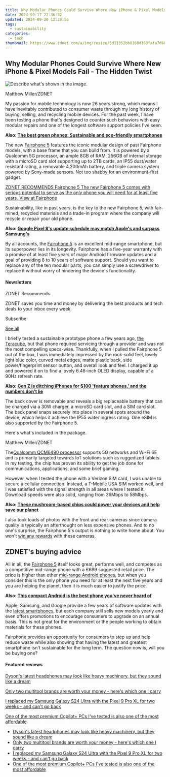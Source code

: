 ```yaml
---
title: Why Modular Phones Could Survive Where New iPhone & Pixel Models Fail - The Hidden Twist
date: 2024-09-17 22:36:32
updated: 2024-09-20 12:38:56
tags:
  - sustainability
categories:
  - tech
thumbnail: https://www.zdnet.com/a/img/resize/5d11352bb0168d163fafa7d606a0fe50804eb86a/2023/08/30/1bbe1fb3-da05-4b58-8f8a-0eaa8c4a9124/fairphone-5-2.jpg?width=278&height=156&fit=crop&auto=webp
---
```


## Why Modular Phones Could Survive Where New iPhone & Pixel Models Fail - The Hidden Twist

![Describe what's shown in the image.](https://www.zdnet.com/a/img/resize/ae086340466ae732707cd45f41a7e9e7b109141e/2023/08/30/1bbe1fb3-da05-4b58-8f8a-0eaa8c4a9124/fairphone-5-2.jpg?auto=webp&width=1280)

Matthew Miller/ZDNET

My passion for mobile technology is now 26 years strong, which means I have inevitably contributed to consumer waste through my long history of buying, selling, and recycling mobile devices. For the past week, I have been testing a phone that's designed to counter such behaviors with easy modular repairs and one of the longest software support policies I've seen.

**Also: [The best green phones: Sustainable and eco-friendly smartphones](https://www.zdnet.com/home-and-office/sustainability/best-green-phone/)**

The new [Fairphone 5](https://www.fairphone.com/en/) features the iconic modular design of past Fairphone models, with a base frame that you can build from. It is powered by a Qualcomm 5G processor, an ample 8GB of RAM, 256GB of internal storage with a microSD card slot supporting up to 2TB cards, an IP55 dust/water resistant rating, a removable 4,200mAh battery, and triple camera system powered by Sony-made sensors. Not too shabby for an environment-first gadget.

[ZDNET RECOMMENDS Fairphone 5 The new Fairphone 5 comes with serious potential to serve as the only phone you will need for at least five years. View at Fairphone](https://www.fairphone.com/en/)

Sustainability, like in past years, is the key to the new Fairphone 5, with fair-mined, recycled materials and a trade-in program where the company will recycle or repair your old phone.

**Also: [Google Pixel 8's update schedule may match Apple's and surpass Samsung's](https://www.zdnet.com/article/google-pixel-8-update-schedule-will-surpass-samsung-and-maybe-even-match-apple/)**

By all accounts, the [Fairphone 5](https://www.fairphone.com/en/) is an excellent mid-range smartphone, but its superpower lies in its longevity. Fairphone has a five-year warranty with a promise of at least five years of major Android firmware updates and a goal of providing 8 to 10 years of software support. Should you want to replace any of the ten modular parts, you can simply use a screwdriver to replace it without worry of hindering the device's functionality.

#### Newsletters

ZDNET Recommends

ZDNET saves you time and money by delivering the best products and tech deals to your inbox every week.

 Subscribe

[See all](https://www.zdnet.com/newsletters/)

I briefly tested a sustainable prototype phone a few years ago, [the Teracube](https://www.zdnet.com/article/teracube-hands-on-affordable-mid-range-android-phone-with-unique-4-year-warranty-service/), but that phone required servicing through a provider and was not the most compelling specs-wise. Thankfully, when I pulled the Fairphone 5 out of the box, I was immediately impressed by the rock-solid feel, lovely light blue color, curved metal edges, matte plastic back, side power/fingerprint sensor button, and overall look and feel. I charged it up and powered it on to find a lovely 6.46-inch OLED display, capable of a 90Hz refresh rate.

**Also: [Gen Z is ditching iPhones for $100 'feature phones,' and the numbers don't lie](https://www.zdnet.com/article/gen-z-are-ditching-iphones-for-100-feature-phones-and-the-numbers-dont-lie/)**

The back cover is removable and reveals a big replaceable battery that can be charged via a 30W charger, a microSD card slot, and a SIM card slot. The back panel snaps securely into place in several spots around the device, which helps it achieve the IP55 water ingress rating. One eSIM is also supported by the Fairphone 5.

Here's what's included in the package.

Matthew Miller/ZDNET

The[Qualcomm QCM6490 processor](https://www.qualcomm.com/products/internet-of-things/industrial/building-enterprise/qcm6490) supports 5G networks and Wi-Fi 6E and is primarily targeted towards IoT solutions such as ruggedized tablets. In my testing, the chip has proven its ability to get the job done for communications, applications, and some brief gaming. 

However, when I tested the phone with a Verizon SIM card, I was unable to secure a cellular connection. Instead, a T-Mobile USA SIM worked well, and I was satisfied with the signal strength in all areas where I tested it. Download speeds were also solid, ranging from 36Mbps to 58Mbps.

**Also: [These mushroom-based chips could power your devices and help save our planet](https://www.zdnet.com/home-and-office/sustainability/these-mushroom-based-chips-could-power-your-devices-and-help-save-our-planet/)**

I also took loads of photos with the front and rear cameras since camera quality is typically an afterthought on less expensive phones. And to no one's surprise, the Fairphone 5's output is nothing to write home about. You won't [win any rewards](https://www.zdnet.com/article/this-years-iphone-photography-awards-prove-how-capable-your-older-iphone-still-is/) with these cameras.

## ZDNET's buying advice

All in all, the [Fairphone 5](https://www.fairphone.com/en/) itself looks great, performs well, and competes as a competitive mid-range phone with a €699 suggested retail price. The price is higher than other [mid-range Android phones](https://www.zdnet.com/article/best-cheap-5g-phone/), but when you consider this is the only phone you need for at least the next five years and you are helping the planet, then it is much easier to justify the price. 

**Also: [This compact Android is the best phone you've never heard of](https://www.zdnet.com/article/this-compact-android-is-the-best-phone-youve-never-heard-of/)**

Apple, Samsung, and Google provide a few years of software updates with the [latest smartphones](https://www.zdnet.com/article/best-phone/), but each company still sells new models yearly and even offers promotions to encourage consumers to upgrade on an annual basis. This is not great for the environment or the people working to obtain materials for these phones.

Fairphone provides an opportunity for consumers to step up and help reduce waste while also showing that having the latest and greatest smartphone isn't sustainable for the long term. The question now is, will you be buying one?

#### Featured reviews

[Dyson's latest headphones may look like heavy machinery, but they sound like a dream](https://www.zdnet.com/article/dysons-latest-headphones-may-look-like-a-piece-of-heavy-machinery-but-sound-like-a-dream/ "Dyson's latest headphones may look like heavy machinery, but they sound like a dream")

[Only two multitool brands are worth your money - here's which one I carry](https://www.zdnet.com/article/only-two-multitool-brands-are-worth-your-money-heres-which-one-i-carry/ "Only two multitool brands are worth your money - here's which one I carry")

[I replaced my Samsung Galaxy S24 Ultra with the Pixel 9 Pro XL for two weeks - and can't go back](https://www.zdnet.com/article/i-replaced-my-samsung-galaxy-s24-ultra-with-the-pixel-9-pro-xl-for-two-weeks-and-cant-go-back/ "I replaced my Samsung Galaxy S24 Ultra with the Pixel 9 Pro XL for two weeks - and can't go back")

[One of the most premium Copilot+ PCs I've tested is also one of the most affordable](https://www.zdnet.com/article/one-of-the-most-premium-copilot-pcs-ive-tested-is-also-one-of-the-most-affordable/ "One of the most premium Copilot+ PCs I've tested is also one of the most affordable")

* [Dyson's latest headphones may look like heavy machinery, but they sound like a dream](https://www.zdnet.com/article/dysons-latest-headphones-may-look-like-a-piece-of-heavy-machinery-but-sound-like-a-dream/ "Dyson's latest headphones may look like heavy machinery, but they sound like a dream")
* [Only two multitool brands are worth your money - here's which one I carry](https://www.zdnet.com/article/only-two-multitool-brands-are-worth-your-money-heres-which-one-i-carry/ "Only two multitool brands are worth your money - here's which one I carry")
* [I replaced my Samsung Galaxy S24 Ultra with the Pixel 9 Pro XL for two weeks - and can't go back](https://www.zdnet.com/article/i-replaced-my-samsung-galaxy-s24-ultra-with-the-pixel-9-pro-xl-for-two-weeks-and-cant-go-back/ "I replaced my Samsung Galaxy S24 Ultra with the Pixel 9 Pro XL for two weeks - and can't go back")
* [One of the most premium Copilot+ PCs I've tested is also one of the most affordable](https://www.zdnet.com/article/one-of-the-most-premium-copilot-pcs-ive-tested-is-also-one-of-the-most-affordable/ "One of the most premium Copilot+ PCs I've tested is also one of the most affordable")

<ins class="adsbygoogle"
     style="display:block"
     data-ad-format="autorelaxed"
     data-ad-client="ca-pub-7571918770474297"
     data-ad-slot="1223367746"></ins>



<ins class="adsbygoogle"
     style="display:block"
     data-ad-client="ca-pub-7571918770474297"
     data-ad-slot="8358498916"
     data-ad-format="auto"
     data-full-width-responsive="true"></ins>

